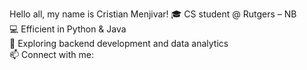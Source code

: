 
Hello all, my name is Cristian Menjivar!
🎓 CS student @ Rutgers – NB                                                                                                            
💻 Efficient in Python & Java                                                                                                                
🌱 Exploring backend development and data analytics                                                                                    
📫 Connect with me:                                                                                                                                            
<!--
**CrisM5900/CrisM5900** is a ✨ _special_ ✨ repository because its `README.md` (this file) appears on your GitHub profile.

Here are some ideas to get you started:

- 🔭 I’m currently working on ...
- 🌱 I’m currently learning ...
- 👯 I’m looking to collaborate on ...
- 🤔 I’m looking for help with ...
- 💬 Ask me about ...
- 📫 How to reach me: ...
- ⚡ Fun fact: ...
-->

